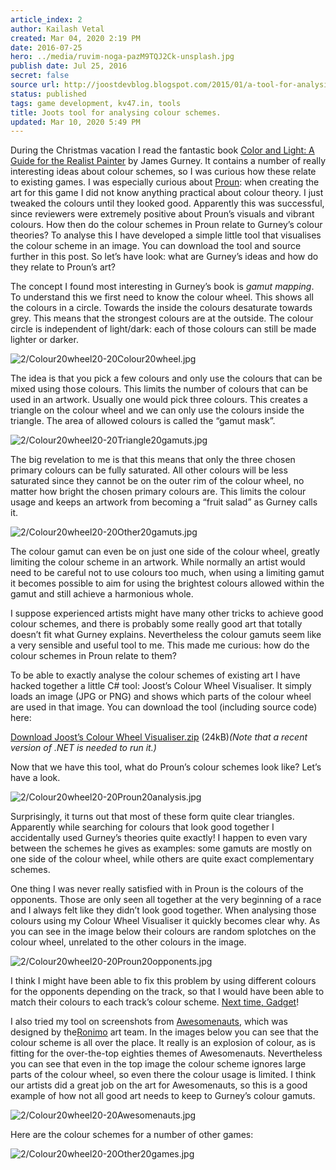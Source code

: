 ```yaml
---
article_index: 2
author: Kailash Vetal
created: Mar 04, 2020 2:19 PM
date: 2016-07-25
hero: ../media/ruvim-noga-pazM9TQJ2Ck-unsplash.jpg
publish date: Jul 25, 2016
secret: false
source url: http://joostdevblog.blogspot.com/2015/01/a-tool-for-analysing-colour-schemes.html
status: published
tags: game development, kv47.in, tools
title: Joots tool for analysing colour schemes.
updated: Mar 10, 2020 5:49 PM
---
```

During the Christmas vacation I read the fantastic book [Color and Light: A Guide for the Realist Painter](http://www.amazon.com/Color-Light-Guide-Realist-Painter/dp/0740797719) by James Gurney. It contains a number of really interesting ideas about colour schemes, so I was curious how these relate to existing games. I was especially curious about [Proun](http://www.proun-game.com/): when creating the art for this game I did not know anything practical about colour theory. I just tweaked the colours until they looked good. Apparently this was successful, since reviewers were extremely positive about Proun’s visuals and vibrant colours. How then do the colour schemes in Proun relate to Gurney’s colour theories? To analyse this I have developed a simple little tool that visualises the colour scheme in an image. You can download the tool and source further in this post. So let’s have look: what are Gurney’s ideas and how do they relate to Proun’s art?

The concept I found most interesting in Gurney’s book is *gamut mapping*. To understand this we first need to know the colour wheel. This shows all the colours in a circle. Towards the inside the colours desaturate towards grey. This means that the strongest colours are at the outside. The colour circle is independent of light/dark: each of those colours can still be made lighter or darker.

![2/Colour20wheel20-20Colour20wheel.jpg](2/Colour20wheel20-20Colour20wheel.jpg)

The idea is that you pick a few colours and only use the colours that can be mixed using those colours. This limits the number of colours that can be used in an artwork. Usually one would pick three colours. This creates a triangle on the colour wheel and we can only use the colours inside the triangle. The area of allowed colours is called the “gamut mask”.

![2/Colour20wheel20-20Triangle20gamuts.jpg](2/Colour20wheel20-20Triangle20gamuts.jpg)

The big revelation to me is that this means that only the three chosen primary colours can be fully saturated. All other colours will be less saturated since they cannot be on the outer rim of the colour wheel, no matter how bright the chosen primary colours are. This limits the colour usage and keeps an artwork from becoming a “fruit salad” as Gurney calls it.

![2/Colour20wheel20-20Other20gamuts.jpg](2/Colour20wheel20-20Other20gamuts.jpg)

The colour gamut can even be on just one side of the colour wheel, greatly limiting the colour scheme in an artwork. While normally an artist would need to be careful not to use colours too much, when using a limiting gamut it becomes possible to aim for using the brightest colours allowed within the gamut and still achieve a harmonious whole.

I suppose experienced artists might have many other tricks to achieve good colour schemes, and there is probably some really good art that totally doesn’t fit what Gurney explains. Nevertheless the colour gamuts seem like a very sensible and useful tool to me. This made me curious: how do the colour schemes in Proun relate to them?

To be able to exactly analyse the colour schemes of existing art I have hacked together a little C# tool: Joost’s Colour Wheel Visualiser. It simply loads an image (JPG or PNG) and shows which parts of the colour wheel are used in that image. You can download the tool (including source code) here:

[Download Joost’s Colour Wheel Visualiser.zip](http://www.proun-game.com/Oogst3D/BLOG/Joosts%20Colour%20Wheel%20Visualiser.zip) (24kB)*(Note that a recent version of .NET is needed to run it.)*

Now that we have this tool, what do Proun’s colour schemes look like? Let’s have a look.

![2/Colour20wheel20-20Proun20analysis.jpg](2/Colour20wheel20-20Proun20analysis.jpg)

Surprisingly, it turns out that most of these form quite clear triangles. Apparently while searching for colours that look good together I accidentally used Gurney’s theories quite exactly! I happen to even vary between the schemes he gives as examples: some gamuts are mostly on one side of the colour wheel, while others are quite exact complementary schemes.

One thing I was never really satisfied with in Proun is the colours of the opponents. Those are only seen all together at the very beginning of a race and I always felt like they didn’t look good together. When analysing those colours using my Colour Wheel Visualiser it quickly becomes clear why. As you can see in the image below their colours are random splotches on the colour wheel, unrelated to the other colours in the image.

![2/Colour20wheel20-20Proun20opponents.jpg](2/Colour20wheel20-20Proun20opponents.jpg)

I think I might have been able to fix this problem by using different colours for the opponents depending on the track, so that I would have been able to match their colours to each track’s colour scheme. [Next time, Gadget](https://www.youtube.com/watch?v=-_2_cJxYYhM)!

I also tried my tool on screenshots from [Awesomenauts](http://www.awesomenauts.com/), which was designed by the[Ronimo](http://www.ronimo-games.com/) art team. In the images below you can see that the colour scheme is all over the place. It really is an explosion of colour, as is fitting for the over-the-top eighties themes of Awesomenauts. Nevertheless you can see that even in the top image the colour scheme ignores large parts of the colour wheel, so even there the colour usage is limited. I think our artists did a great job on the art for Awesomenauts, so this is a good example of how not all good art needs to keep to Gurney’s colour gamuts.

![2/Colour20wheel20-20Awesomenauts.jpg](2/Colour20wheel20-20Awesomenauts.jpg)

Here are the colour schemes for a number of other games:

![2/Colour20wheel20-20Other20games.jpg](2/Colour20wheel20-20Other20games.jpg)

